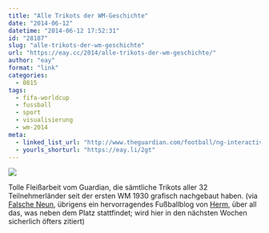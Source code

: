 ```yaml
---
title: "Alle Trikots der WM-Geschichte"
date: "2014-06-12"
datetime: "2014-06-12 17:52:31"
id: "28187"
slug: "alle-trikots-der-wm-geschichte"
url: "https://eay.cc/2014/alle-trikots-der-wm-geschichte/"
author: "eay"
format: "link"
categories:
  - 0815
tags:
  - fifa-worldcup
  - fussball
  - sport
  - visualisierung
  - wm-2014
meta:
  - linked_list_url: "http://www.theguardian.com/football/ng-interactive/2014/may/30/-sp-world-cup-kits"
  - yourls_shorturl: "https://eay.li/2gt"
---
```


[![](https://eay.cc/uploads/2014/wmtrikots.gif)](http://www.theguardian.com/football/ng-interactive/2014/may/30/-sp-world-cup-kits)

Tolle Fleißarbeit vom Guardian, die sämtliche Trikots aller 32 Teilnehmerländer seit der ersten WM 1930 grafisch nachgebaut haben. (via [Falsche Neun](http://falscheneun.net/alle-trikots-der-wm-geschichte/), übrigens ein hervorragendes Fußballblog von [Herm](http://www.hermsfarm.de/blog/), über all das, was neben dem Platz stattfindet; wird hier in den nächsten Wochen sicherlich öfters zitiert)
